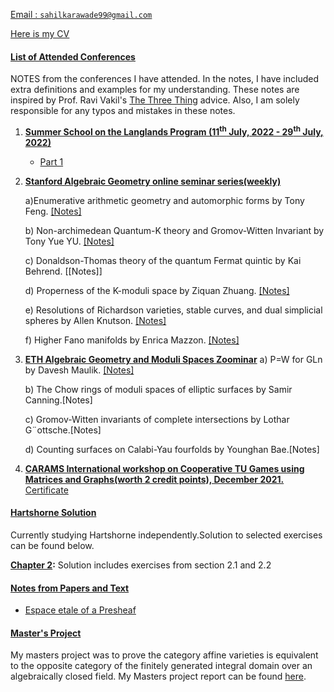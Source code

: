 <ins> Email :  <a href='mailto:sahilkarawade99@gmail.com'> `sahilkarawade99@gmail.com` </a> </ins>

<ins> Here is my [CV](https://sahil-karawade.github.io/folder/CV.pdf) </ins>


#### <ins> List of Attended Conferences  </ins>
NOTES from the conferences I have attended. In the notes, I have included extra definitions and examples for my understanding. These notes are inspired by Prof. Ravi Vakil's [The Three Thing](https://math.stanford.edu/~vakil/threethings.html) advice.
Also, I am solely responsible for any typos and mistakes in these notes.

1. <ins>**Summer School on the Langlands Program (11<sup>th</sup> July, 2022 - 29<sup>th</sup> July, 2022)**</ins>

   * [Part 1](https://sahil-karawade.github.io/2022-07-09-Summer-School-of-Langlands-Program.html)

2. <ins>**Stanford Algebraic Geometry online seminar series(weekly)**</ins>

     a)Enumerative arithmetic geometry and automorphic forms by Tony Feng. [[Notes]](https://sahil-karawade.github.io/Enumerative-arithmetic-geometry-and-automorphic-forms.html)

     b) Non-archimedean Quantum-K theory and Gromov-Witten Invariant by Tony Yue YU. [[Notes]](https://sahil-karawade.github.io/Non-archimedean-Quantum-K-theory-and-Gromov-Witten-Invariants.html)

     
     c) Donaldson-Thomas theory of the quantum Fermat quintic by Kai Behrend. [[Notes]]

     d) Properness of the K-moduli space by Ziquan Zhuang. [[Notes]](https://sahil-karawade.github.io/Properness-of-K-moduli-Space.html)

     e) Resolutions of Richardson varieties, stable curves, and dual simplicial spheres by Allen
      Knutson. [[Notes]](https://sahil-karawade.github.io/Resolution-of-Richardson-Varieties,-Stable-curves,-and-dual-simplicial-spheres.html)
      
     f) Higher Fano manifolds by Enrica Mazzon. [[Notes]](https://sahil-karawade.github.io/Higer-Fano-Manifolds.html)


3. <ins>**ETH Algebraic Geometry and Moduli Spaces Zoominar**</ins>
     a) P=W for GLn by Davesh Maulik. [[Notes]]()

     b) The Chow rings of moduli spaces of elliptic surfaces by Samir Canning.[Notes]

     c) Gromov-Witten invariants of complete intersections by Lothar G¨ottsche.[Notes]

     d) Counting surfaces on Calabi-Yau fourfolds by Younghan Bae.[Notes]

4. <ins>**CARAMS International workshop on Cooperative TU Games using  Matrices and Graphs(worth
2 credit points), December 2021.**</ins>  [Certificate](https://sahil-karawade.github.io/folder/CARAMS.pdf)

#### <ins> Hartshorne Solution </ins>
Currently studying Hartshorne independently.Solution to selected exercises can be found below.

**[Chapter 2](https://sahil-karawade.github.io/Hartshorne-Solution.html):** Solution includes exercises from section 2.1 and 2.2


#### <ins> Notes from Papers and Text</ins>
* [Espace etale of a Presheaf](https://sahil-karawade.github.io//folder/Espace%20etale%20of%20a%20Presheaf.pdf)

#### <ins> Master's Project</ins> 
My masters project was to prove the category affine varieties is equivalent to the opposite category of the finitely generated integral domain over an algebraically closed field. My Masters project report can be found [here](https://sahil-karawade.github.io/folder/Msc%20Project.pdf).
